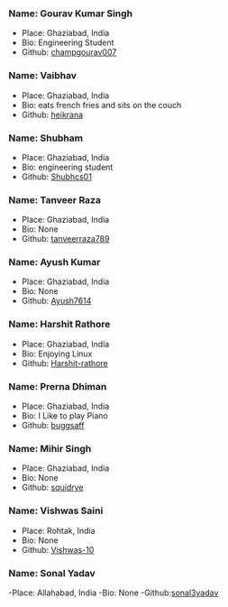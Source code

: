 ### **Name: Gourav Kumar Singh**
- Place: Ghaziabad, India
- Bio: Engineering Student
- Github: [champgourav007](https://github.com/champgourav007)

### **Name: Vaibhav**
- Place: Ghaziabad, India
- Bio: eats french fries and sits on the couch
- Github: [heikrana](https://www.github.com/heikrana)

### **Name: Shubham**
- Place: Ghaziabad, India 
- Bio: engineering student
- Github: [Shubhcs01](https://github.com/Shubhcs01)

### **Name: Tanveer Raza**
- Place: Ghaziabad, India
- Bio: None
- Github: [tanveerraza789](https://www.github.com/tanveerraza789)

### **Name: Ayush Kumar**
- Place: Ghaziabad, India
- Bio: None
- Github: [Ayush7614](https://www.github.com/Ayush7614)

### **Name: Harshit Rathore**
- Place: Ghaziabad, India
- Bio: Enjoying Linux
- Github: [Harshit-rathore](https://github.com/Harshit-rathore)

### **Name: Prerna Dhiman**
- Place: Ghaziabad, India
- Bio: I Like to play Piano 
- Github: [buggsaff](https://github.com/buggsaff)

### **Name: Mihir Singh**
- Place: Ghaziabad, India
- Bio: None
- Github: [squidrye](https://github.com/squidrye)

### **Name: Vishwas Saini**
- Place: Rohtak, India
- Bio: None
- Github: [Vishwas-10](https://github.com/Vishwas-10)

### **Name: Sonal Yadav**
-Place: Allahabad, India
-Bio: None
-Github:[sonal3yadav](https://github.com/sonal3yadav)
